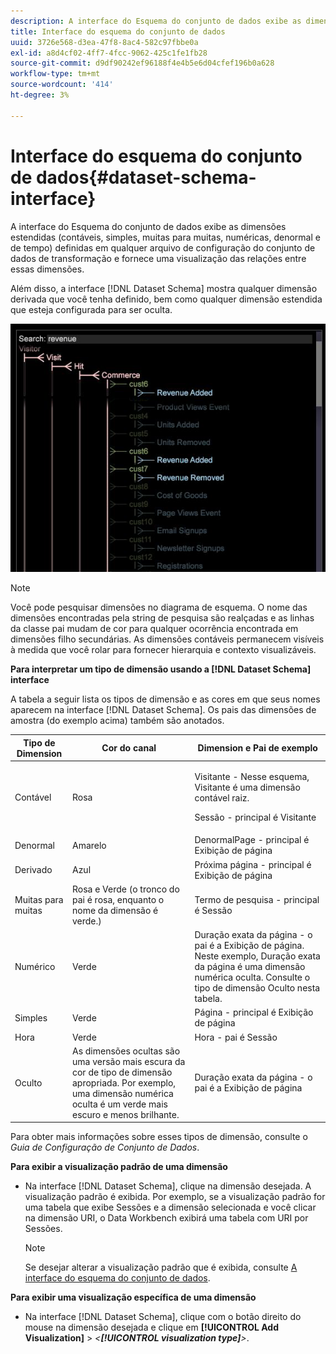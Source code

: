 ```yaml
---
description: A interface do Esquema do conjunto de dados exibe as dimensões estendidas (contáveis, simples, muitas para muitas, numéricas, denormal e de tempo) definidas em qualquer arquivo de configuração do conjunto de dados de transformação e fornece uma visualização das relações entre essas dimensões.
title: Interface do esquema do conjunto de dados
uuid: 3726e568-d3ea-47f8-8ac4-582c97fbbe0a
exl-id: a8d4cf02-4ff7-4fcc-9062-425c1fe1fb28
source-git-commit: d9df90242ef96188f4e4b5e6d04cfef196b0a628
workflow-type: tm+mt
source-wordcount: '414'
ht-degree: 3%

---
```


# Interface do esquema do conjunto de dados{#dataset-schema-interface}

A interface do Esquema do conjunto de dados exibe as dimensões estendidas (contáveis, simples, muitas para muitas, numéricas, denormal e de tempo) definidas em qualquer arquivo de configuração do conjunto de dados de transformação e fornece uma visualização das relações entre essas dimensões.

Além disso, a interface [!DNL Dataset Schema] mostra qualquer dimensão derivada que você tenha definido, bem como qualquer dimensão estendida que esteja configurada para ser oculta.

![](assets/vis_DatasetSchema_Example2.png)

>[!NOTE]
>
>Você pode pesquisar dimensões no diagrama de esquema. O nome das dimensões encontradas pela string de pesquisa são realçadas e as linhas da classe pai mudam de cor para qualquer ocorrência encontrada em dimensões filho secundárias. As dimensões contáveis permanecem visíveis à medida que você rolar para fornecer hierarquia e contexto visualizáveis.

**Para interpretar um tipo de dimensão usando a  [!DNL Dataset Schema] interface**

A tabela a seguir lista os tipos de dimensão e as cores em que seus nomes aparecem na interface [!DNL Dataset Schema]. Os pais das dimensões de amostra (do exemplo acima) também são anotados.

<table id="table_CF888522626E49A4A10D87085CAB5CC1"> 
 <thead> 
  <tr> 
   <th colname="col1" class="entry"> Tipo de Dimension </th> 
   <th colname="col2" class="entry"> Cor do canal </th> 
   <th colname="col3" class="entry"> Dimension e Pai de exemplo </th> 
  </tr> 
 </thead>
 <tbody> 
  <tr> 
   <td colname="col1"> Contável </td> 
   <td colname="col2"> Rosa </td> 
   <td colname="col3"> <p>Visitante - Nesse esquema, Visitante é uma dimensão contável raiz. </p> <p>Sessão - principal é Visitante </p> </td> 
  </tr> 
  <tr> 
   <td colname="col1"> Denormal </td> 
   <td colname="col2"> Amarelo </td> 
   <td colname="col3"> DenormalPage - principal é Exibição de página </td> 
  </tr> 
  <tr> 
   <td colname="col1"> Derivado </td> 
   <td colname="col2"> Azul </td> 
   <td colname="col3"> Próxima página - principal é Exibição de página </td> 
  </tr> 
  <tr> 
   <td colname="col1"> Muitas para muitas </td> 
   <td colname="col2"> Rosa e Verde (o tronco do pai é rosa, enquanto o nome da dimensão é verde.) </td> 
   <td colname="col3"> Termo de pesquisa - principal é Sessão </td> 
  </tr> 
  <tr> 
   <td colname="col1"> Numérico </td> 
   <td colname="col2"> Verde </td> 
   <td colname="col3"> Duração exata da página - o pai é a Exibição de página. Neste exemplo, Duração exata da página é uma dimensão numérica oculta. Consulte o tipo de dimensão Oculto nesta tabela. </td> 
  </tr> 
  <tr> 
   <td colname="col1"> Simples </td> 
   <td colname="col2"> Verde </td> 
   <td colname="col3"> Página - principal é Exibição de página </td> 
  </tr> 
  <tr> 
   <td colname="col1"> Hora </td> 
   <td colname="col2"> Verde </td> 
   <td colname="col3"> Hora - pai é Sessão </td> 
  </tr> 
  <tr> 
   <td colname="col1"> Oculto </td> 
   <td colname="col2"> As dimensões ocultas são uma versão mais escura da cor de tipo de dimensão apropriada. Por exemplo, uma dimensão numérica oculta é um verde mais escuro e menos brilhante. </td> 
   <td colname="col3"> Duração exata da página - o pai é a Exibição de página </td> 
  </tr> 
 </tbody> 
</table>

Para obter mais informações sobre esses tipos de dimensão, consulte o *Guia de Configuração de Conjunto de Dados*.

**Para exibir a visualização padrão de uma dimensão**

* Na interface [!DNL Dataset Schema], clique na dimensão desejada. A visualização padrão é exibida. Por exemplo, se a visualização padrão for uma tabela que exibe Sessões e a dimensão selecionada e você clicar na dimensão URI, o Data Workbench exibirá uma tabela com URI por Sessões.

   >[!NOTE]
   >
   >Se desejar alterar a visualização padrão que é exibida, consulte [A interface do esquema do conjunto de dados](../../../home/c-get-started/c-admin-intrf/c-dtst-sch-intrf.md#concept-e147b3a5b542453ca2b121e1c85bb175).

**Para exibir uma visualização específica de uma dimensão**

* Na interface [!DNL Dataset Schema], clique com o botão direito do mouse na dimensão desejada e clique em **[!UICONTROL Add Visualization]** > *&lt;**[!UICONTROL visualization type]**>*.
